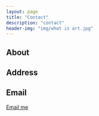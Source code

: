 ```yaml
---
layout: page
title: "Contact"
description: "contact"
header-img: "img/what is art.jpg"
---
```


About
-----


Address
-------


Email
-----

[Email me](mailto:lihan.huang'at'stonybrook.edu)
